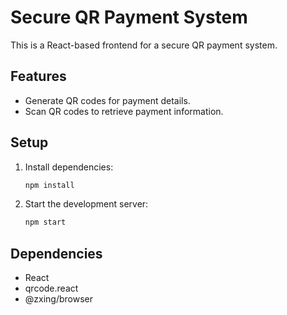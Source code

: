 # Secure QR Payment System

This is a React-based frontend for a secure QR payment system.

## Features
- Generate QR codes for payment details.
- Scan QR codes to retrieve payment information.

## Setup
1. Install dependencies:
   ```bash
   npm install
   ```
2. Start the development server:
   ```bash
   npm start
   ```

## Dependencies
- React
- qrcode.react
- @zxing/browser

